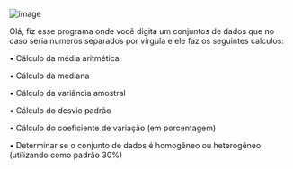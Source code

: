 ![image](https://github.com/VitorVargass/Statistical-program/assets/121463179/f8d8c5d8-bf95-4ed9-af34-e39c1faacda4)

Olá, fiz esse programa onde você digita um conjuntos de dados que no caso seria numeros separados por virgula e ele faz os seguintes calculos:

• Cálculo da média aritmética

• Cálculo da mediana

• Cálculo da variância amostral

• Cálculo do desvio padrão

• Cálculo do coeficiente de variação (em porcentagem)

• Determinar se o conjunto de dados é homogêneo ou heterogêneo (utilizando 
como padrão 30%)
